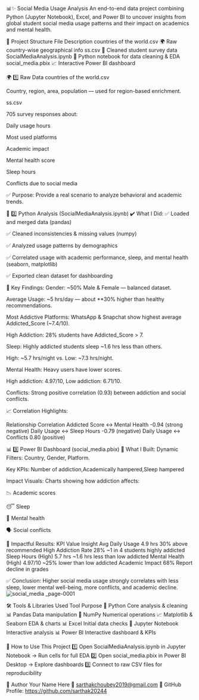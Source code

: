 📊✨ Social Media Usage Analysis
An end-to-end data project combining Python (Jupyter Notebook), Excel, and Power BI to uncover insights from global student social media usage patterns and their impact on academics and mental health.

📁 Project Structure
File	Description
countries of the world.csv	🌍 Raw country-wise geographical info
ss.csv	📌 Cleaned student survey data
SocialMediaAnalysis.ipynb	🐍 Python notebook for data cleaning & EDA
social_media.pbix	📈 Interactive Power BI dashboard

🌍 1️⃣ Raw Data
countries of the world.csv

Country, region, area, population — used for region-based enrichment.

ss.csv

705 survey responses about:

Daily usage hours

Most used platforms

Academic impact

Mental health score

Sleep hours

Conflicts due to social media

✅ Purpose: Provide a real scenario to analyze behavioral and academic trends.

📓 2️⃣ Python Analysis (SocialMediaAnalysis.ipynb)
✔️ What I Did:
✅ Loaded and merged data (pandas)

✅ Cleaned inconsistencies & missing values (numpy)

✅ Analyzed usage patterns by demographics

✅ Correlated usage with academic performance, sleep, and mental health (seaborn, matplotlib)

✅ Exported clean dataset for dashboarding

🔑 Key Findings:
Gender: ~50% Male & Female — balanced dataset.

Average Usage: ~5 hrs/day — about **30% higher than healthy recommendations.

Most Addictive Platforms: WhatsApp & Snapchat show highest average Addicted_Score (~7.4/10).

High Addiction: 28% students have Addicted_Score > 7.

Sleep: Highly addicted students sleep ~1.6 hrs less than others.

High: ~5.7 hrs/night vs. Low: ~7.3 hrs/night.

Mental Health: Heavy users have lower scores.

High addiction: 4.97/10, Low addiction: 6.71/10.

Conflicts: Strong positive correlation (0.93) between addiction and social conflicts.

📈 Correlation Highlights:

Relationship	Correlation
Addicted Score ↔️ Mental Health	-0.94 (strong negative)
Daily Usage ↔️ Sleep Hours	-0.79 (negative)
Daily Usage ↔️ Conflicts	0.80 (positive)

📊 3️⃣ Power BI Dashboard (social_media.pbix)
🎯 What I Built:
Dynamic Filters: Country, Gender, Platform.

Key KPIs: Number of addiction,Academically hampered,Sleep hampered

Impact Visuals: Charts showing how addiction affects:

📉 Academic scores

😴 Sleep

🧠 Mental health

🗣️ Social conflicts

🚀 Impactful Results:
KPI	Value	Insight
Avg Daily Usage	4.9 hrs	30% above recommended
High Addiction Rate	28%	~1 in 4 students highly addicted
Sleep Hours (High)	5.7 hrs	~1.6 hrs less than low addicted
Mental Health (High)	4.97/10	~25% lower than low addicted
Academic Impact	68%	Report decline in grades

✅ Conclusion: Higher social media usage strongly correlates with less sleep, lower mental well-being, more conflicts, and academic decline.
![social_media _page-0001](https://github.com/user-attachments/assets/0ad95615-e343-4e5a-b086-0960bfedcaef)


🛠️ Tools & Libraries Used
Tool	Purpose
🐍 Python	Core analysis & cleaning
📊 Pandas	Data manipulation
🔢 NumPy	Numerical operations
📈 Matplotlib & Seaborn	EDA & charts
📊 Excel	Initial data checks
📑 Jupyter Notebook	Interactive analysis
📊 Power BI	Interactive dashboard & KPIs

🚀 How to Use This Project
1️⃣ Open SocialMediaAnalysis.ipynb in Jupyter Notebook → Run cells for full EDA
2️⃣ Open social_media.pbix in Power BI Desktop → Explore dashboards
3️⃣ Connect to raw CSV files for reproducibility

📎 Author
Your Name Here
📧 sarthakchoubey2019@gmail.com
🔗 GitHub Profile: https://github.com/sarthak20244
